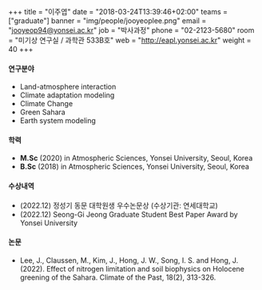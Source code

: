 ﻿+++
title = "이주엽"
date = "2018-03-24T13:39:46+02:00"
teams = ["graduate"]
banner = "img/people/jooyeoplee.png"
email = "jooyeop94@yonsei.ac.kr"
job = "박사과정"
phone = "02-2123-5680"
room = "미기상 연구실 / 과학관 533B호"
web = "http://eapl.yonsei.ac.kr"
weight = 40
+++

#### 연구분야
+ Land-atmosphere interaction
+ Climate adaptation modeling
+ Climate Change
+ Green Sahara
+ Earth system modeling

#### 학력
+ **M.Sc** (2020) in Atmospheric Sciences, Yonsei University, Seoul, Korea
+ **B.Sc** (2018) in Atmospheric Sciences, Yonsei University, Seoul, Korea

#### 수상내역
+ (2022.12) 정성기 동문 대학원생 우수논문상 (수상기관: 연세대학교)
+ (2022.12) Seong-Gi Jeong Graduate Student Best Paper Award by Yonsei University
#### 논문
+ Lee, J., Claussen, M., Kim, J., Hong, J. W., Song, I. S. and Hong, J. (2022). Effect of nitrogen limitation and soil biophysics on Holocene greening of the Sahara. Climate of the Past, 18(2), 313-326.
